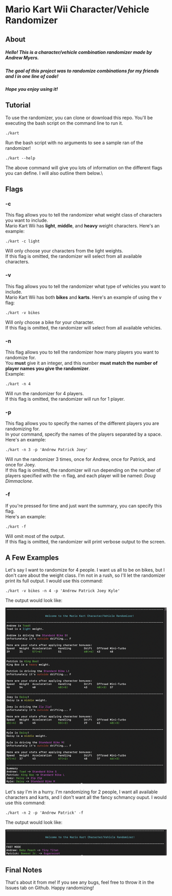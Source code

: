 # Mario Kart Wii Character/Vehicle Randomizer

## About
##### Hello! This is a character/vehicle combination randomizer made by Andrew Myers.
##### The goal of this project was to randomize combinations for my friends and I in one line of code!
##### Hope you enjoy using it!

## Tutorial

To use the randomizer, you can clone or download this repo. You'll be executing the bash script on the command line to run it.
```
./kart
```
Run the bash script with no arguments to see a sample ran of the randomizer!
```
./kart --help
```
The above command will give you lots of information on the different flags you can define. I will also outline them below.\

## Flags

### -c
This flag allows you to tell the randomizer what weight class of characters you want to include.\
Mario Kart Wii has **light**, **middle**, and **heavy** weight characters. Here's an example:
```
./kart -c light
```
Will only choose your characters from the light weights.\
If this flag is omitted, the randomizer will select from all available characters.
### -v
This flag allows you to tell the randomizer what type of vehicles you want to include.\
Mario Kart Wii has both **bikes** and **karts**. Here's an example of using the v flag:
```
./kart -v bikes
```
Will only choose a bike for your character.\
If this flag is omitted, the randomizer will select from all available vehicles.

### -n
This flag allows you to tell the randomizer how many players you want to randomize for.\
You **must** give it an integer, and this number **must match the number of player names you give the randomizer**.\
Example:
```
./kart -n 4
```
Will run the randomizer for 4 players.\
If this flag is omitted, the randomizer will run for 1 player.

### -p
This flag allows you to specify the names of the different players you are randomizing for.\
In your command, specify the names of the players separated by a space. Here's an example:
```
./kart -n 3 -p 'Andrew Patrick Joey'
```
Will run the randomizer 3 times, once for Andrew, once for Patrick, and once for Joey.\
If this flag is omitted, the randomizer will run depending on the number of players specified with the -n flag, and each player will be named: *Doug Dimmaclone*.

### -f
If you're pressed for time and just want the summary, you can specify this flag.\
Here's an example:
```
./kart -f
```
Will omit most of the output.\
If this flag is omitted, the randomizer will print verbose output to the screen.
## A Few Examples

Let's say I want to randomize for 4 people. I want us all to be on bikes, but I don't care about the weight class. I'm not in a rush, so I'll let the randomizer print its full output. I would use this command:
```
./kart -v bikes -n 4 -p 'Andrew Patrick Joey Kyle'
```
The output would look like:

![A screenshot with full output.](/images/sample_1.png "This is a sample image.")

Let's say I'm in a hurry. I'm randomizing for 2 people, I want all available characters and karts, and I don't want all the fancy schmancy ouput. I would use this command:

```
./kart -n 2 -p 'Andrew Patrick' -f
```

The output would look like:

![A screenshot with fast mode output.](/images/sample_2.png "This is a sample image.")

## Final Notes
That's about it from me! If you see any bugs, feel free to throw it in the Issues tab on Github. Happy randomizing!
